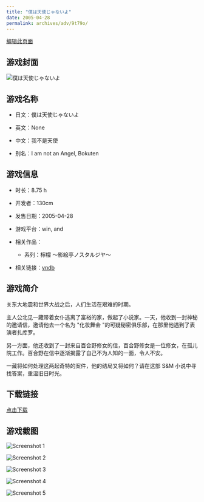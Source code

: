 ```yaml
---
title: "僕は天使じゃないよ"
date: 2005-04-28
permalink: archives/adv/9t79o/
---
```

[编辑此页面](https://github.com/ACG-3/ADV3-source/blob/main/source/_posts/%E5%83%95%E3%81%AF%E5%A4%A9%E4%BD%BF%E3%81%98%E3%82%83%E3%81%AA%E3%81%84%E3%82%88.md)

## 游戏封面

![僕は天使じゃないよ](https://pan.timero.xyz/d/onedrive/img_lib_001/%E5%83%95%E3%81%AF%E5%A4%A9%E4%BD%BF%E3%81%98%E3%82%83%E3%81%AA%E3%81%84%E3%82%88_cover.avif)


## 游戏名称

- 日文：僕は天使じゃないよ
- 英文：None
- 中文：我不是天使

- 别名：I am not an Angel, Bokuten


## 游戏信息

- 时长：8.75 h
- 开发者：130cm
- 发售日期：2005-04-28
- 游戏平台：win, and
- 相关作品：
   - 系列：檸檬 ～影絵亭ノスタルジヤ～

- 相关链接：[vndb](https://vndb.org/v585)


## 游戏简介

关东大地震和世界大战之后，人们生活在艰难的时期。

主人公北见一藏带着女仆逃离了富裕的家，做起了小说家。一天，他收到一封神秘的邀请信，邀请他去一个名为 "化妆舞会 "的可疑秘密俱乐部，在那里他遇到了表演者扎库罗。

另一方面，他还收到了一封来自百合野修女的信，百合野修女是一位修女，在孤儿院工作。百合野在信中逐渐揭露了自己不为人知的一面，令人不安。

一藏将如何处理这两起奇特的案件，他的结局又将如何？请在这部 S&M 小说中寻找答案，重温旧日时光。


## 下载链接

[点击下载](https://pan.timero.xyz/onedrive/adv_lib_001/%E5%83%95%E3%81%AF%E5%A4%A9%E4%BD%BF%E3%81%98%E3%82%83%E3%81%AA%E3%81%84%E3%82%88)


## 游戏截图


![Screenshot 1](https://pan.timero.xyz/d/onedrive/img_lib_001/%E5%83%95%E3%81%AF%E5%A4%A9%E4%BD%BF%E3%81%98%E3%82%83%E3%81%AA%E3%81%84%E3%82%88_Screenshot_1.avif)

![Screenshot 2](https://pan.timero.xyz/d/onedrive/img_lib_001/%E5%83%95%E3%81%AF%E5%A4%A9%E4%BD%BF%E3%81%98%E3%82%83%E3%81%AA%E3%81%84%E3%82%88_Screenshot_2.avif)

![Screenshot 3](https://pan.timero.xyz/d/onedrive/img_lib_001/%E5%83%95%E3%81%AF%E5%A4%A9%E4%BD%BF%E3%81%98%E3%82%83%E3%81%AA%E3%81%84%E3%82%88_Screenshot_3.avif)

![Screenshot 4](https://pan.timero.xyz/d/onedrive/img_lib_001/%E5%83%95%E3%81%AF%E5%A4%A9%E4%BD%BF%E3%81%98%E3%82%83%E3%81%AA%E3%81%84%E3%82%88_Screenshot_4.avif)

![Screenshot 5](https://pan.timero.xyz/d/onedrive/img_lib_001/%E5%83%95%E3%81%AF%E5%A4%A9%E4%BD%BF%E3%81%98%E3%82%83%E3%81%AA%E3%81%84%E3%82%88_Screenshot_5.avif)

